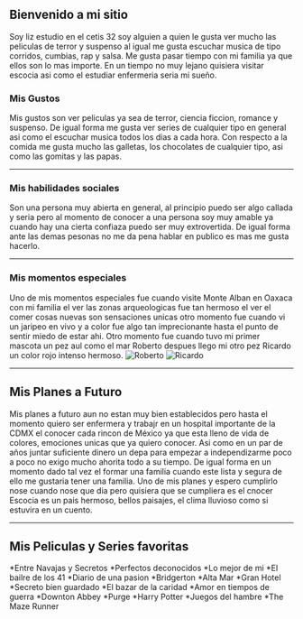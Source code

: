 ## Bienvenido a mi sitio

Soy liz estudio en el cetis 32 soy alguien a quien le gusta ver mucho las peliculas de terror y suspenso al igual me gusta escuchar musica  de tipo corridos, cumbias, rap y salsa. Me gusta pasar tiempo con mi familia ya que ellos son lo mas importe. En un tiempo no muy lejano quisiera visitar escocia asi como el estudiar enfermeria seria mi sueño.


###  Mis Gustos
Mis gustos son ver peliculas ya sea de terror, ciencia ficcion, romance y suspenso. De igual forma me gusta ver series de cualquier tipo en general asi como el escuchar musica todos los dias a cada hora. Con respecto a la comida me gusta mucho las galletas, los chocolates de cualquier tipo, asi como las gomitas y las papas. 

___

###  Mis habilidades sociales
Son una persona muy abierta en general, al principio puedo ser algo callada y seria pero al momento de conocer a una persona soy muy amable ya cuando hay una cierta confiaza puedo ser muy extrovertida. De igual forma ante las demas pesonas no me da pena hablar en publico es mas me gusta hacerlo. 

___

###  Mis momentos especiales
Uno de mis momentos especiales fue cuando visite Monte Alban en Oaxaca con mi familia el ver las zonas arqueologicas fue tan hermoso el ver el comer cosas nuevas son sensaciones unicas otro momento fue cuando vi un jaripeo en vivo y a color fue algo tan imprecionante hasta el punto de sentir miedo de estar ahi.  Otro momento fue cuando tuvo mi primer mascota un pez aul como el mar Roberto despues llego mi otro pez Ricardo un color rojo intenso hermoso.
![Roberto](https://user-images.githubusercontent.com/99769712/156286458-76063a7f-0bd8-47bf-a0bd-666df9e3aaad.png)
![Ricardo](https://user-images.githubusercontent.com/99769712/156286543-20310e62-9eb9-444a-a47c-b05ce385c63c.png)

___
## Mis Planes a Futuro
Mis planes a futuro aun no estan muy bien establecidos pero hasta el momento quiero ser enfermera y trabajr en un hospital importante de la CDMX el conocer cada rincon de México ya que esta lleno de vida de colores, emociones unicas que ya quiero conocer. Asi como en un par de años juntar suficiente dinero un depa para empezar a independizarme poco a poco no exigo mucho ahorita todo a su tiempo. De igual forma en un momento dado tal vez el formar una familia cuando este lista y segura de ello me gustaria tener una familia. Uno de mis planes y espero cumplirlo nose cuando nose que dia pero quisiera que se cumpliera es el cnocer Escocia es un pais hermoso, bellos paisajes, el clima lluvioso como si estuvira en un cuento.

___
## Mis Peliculas y Series favoritas
*Entre Navajas y Secretos
*Perfectos deconocidos
*Lo mejor de mi
*El bailre de los 41
*Diario de una pasion
*Bridgerton
*Alta Mar
*Gran Hotel
*Secreto bien guardado
*El bazar de la caridad
*Amor en tiempos de guerra
*Downton Abbey
*Purge
*Harry Potter
*Juegos del hambre
*The Maze Runner
